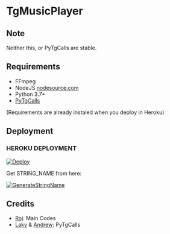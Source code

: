 # TgMusicPlayer

## Note

Neither this, or PyTgCalls are stable.

## Requirements

- FFmpeg
- NodeJS [nodesource.com](https://nodesource.com/)
- Python 3.7+
- [PyTgCalls](https://github.com/pytgcalls/pytgcalls)

(Requirements are already instaled when you deploy in Heroku)

## Deployment

### HEROKU DEPLOYMENT
[![Deploy](https://www.herokucdn.com/deploy/button.svg)](https://heroku.com/deploy)

Get STRING_NAME from here:

[![GenerateStringName](https://img.shields.io/badge/repl.it-generateStringName-yellowgreen)](https://repl.it/@subinps/getStringName)


## Credits

- [Roj](https://github.com/rojserbest): Main Codes
- [Laky](https://github.com/Laky-64) & [Andrew](https://github.com/AndrewLaneX): PyTgCalls
